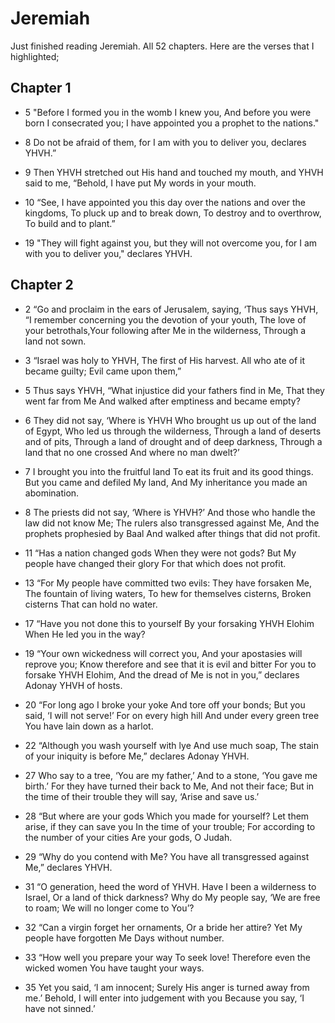 # Jeremiah

Just finished reading Jeremiah. All 52 chapters. Here are the verses that I highlighted;

## Chapter 1

- 5
"Before I formed you in the womb I knew you, And before you were born I consecrated you; I have appointed you a prophet to the nations."

- 8
Do not be afraid of them, for I am with you to deliver you, declares YHVH.”

- 9
Then YHVH stretched out His hand and touched my mouth, and YHVH said to me, “Behold, I have put My words in your mouth.

- 10
“See, I have appointed you this day over the nations and over the kingdoms, To pluck up and to break down, To destroy and to overthrow, To build and to plant.”

- 19
"They will fight against you, but they will not overcome you, for I am with you to deliver you," declares YHVH.

## Chapter 2

- 2
“Go and proclaim in the ears of Jerusalem, saying, ‘Thus says YHVH, “I remember concerning you the devotion of your youth, The love of your betrothals,Your following after Me in the wilderness, Through a land not sown.

- 3
“Israel was holy to YHVH, The first of His harvest. All who ate of it became guilty; Evil came upon them,”

- 5
Thus says YHVH, “What injustice did your fathers find in Me, That they went far from Me And walked after emptiness and became empty?

- 6
They did not say, ‘Where is YHVH Who brought us up out of the land of Egypt, Who led us through the wilderness, Through a land of deserts and of pits, Through a land of drought and of deep darkness, Through a land that no one crossed And where no man dwelt?’

- 7
I brought you into the fruitful land To eat its fruit and its good things. But you came and defiled My land, And My inheritance you made an abomination.

- 8
The priests did not say, ‘Where is YHVH?’ And those who handle the law did not know Me; The rulers also transgressed against Me, And the prophets prophesied by Baal And walked after things that did not profit.

- 11
“Has a nation changed gods When they were not gods? But My people have changed their glory For that which does not profit.

- 13
“For My people have committed two evils: They have forsaken Me, The fountain of living waters, To hew for themselves cisterns, Broken cisterns That can hold no water.

- 17
“Have you not done this to yourself By your forsaking YHVH Elohim When He led you in the way?

- 19
“Your own wickedness will correct you, And your apostasies will reprove you; Know therefore and see that it is evil and bitter For you to forsake YHVH Elohim, And the dread of Me is not in you,” declares Adonay YHVH of hosts.

- 20
“For long ago I broke your yoke And tore off your bonds; But you said, ‘I will not serve!’ For on every high hill And under every green tree You have lain down as a harlot.

- 22
“Although you wash yourself with lye And use much soap, The stain of your iniquity is before Me,” declares Adonay YHVH.

- 27
Who say to a tree, ‘You are my father,’ And to a stone, ‘You gave me birth.’ For they have turned their back to Me, And not their face; But in the time of their trouble they will say, ‘Arise and save us.’

- 28
“But where are your gods Which you made for yourself? Let them arise, if they can save you In the time of your trouble; For according to the number of your cities Are your gods, O Judah.

- 29
“Why do you contend with Me? You have all transgressed against Me,” declares YHVH.

- 31
“O generation, heed the word of YHVH. Have I been a wilderness to Israel, Or a land of thick darkness? Why do My people say, ‘We are free to roam; We will no longer come to You’?

- 32
“Can a virgin forget her ornaments, Or a bride her attire? Yet My people have forgotten Me Days without number.

- 33
“How well you prepare your way To seek love! Therefore even the wicked women You have taught your ways.

- 35
Yet you said, ‘I am innocent; Surely His anger is turned away from me.’ Behold, I will enter into judgement with you Because you say, ‘I have not sinned.’
